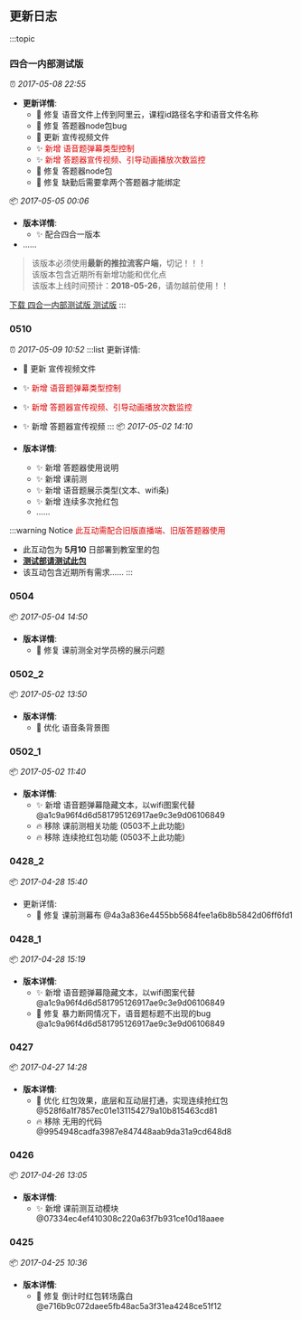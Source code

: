 
## 更新日志

:::topic
  ### 四合一内部测试版
  :alarm_clock: <span>*2017-05-08 22:55*</span> 
  - **更新详情**:
    - 🐛  修复 语音文件上传到阿里云，课程id路径名字和语音文件名称
    - 🐛  修复 答题器node包bug
    - 🍋  更新 宣传视频文件
    - ✨  <font color="dc0000">新增 语音题弹幕类型控制</font>
    - ✨  <font color="dc0000">新增 答题器宣传视频、引导动画播放次数监控</font>
    - 🐛  修复 答题器node包
    - 🐛  修复 缺勤后需要拿两个答题器才能绑定

  :package: *2017-05-05 00:06*
  - **版本详情**:
    - ✨ 配合四合一版本
  - ……
  
  > 该版本必须使用**最新的推拉流客户端**，切记！！！<br />
  该版本包含近期所有新增功能和优化点<br />
  该版本上线时间预计：**2018-05-26**，请勿越前使用！！

  <a href="//chn-iscreen-release.nmtree.com/0526/iscreen.asar?v=2" target="_blank" class="sealui-button is-danger"><i class="sealui-icon-download"></i><span>下载 四合一内部测试版 测试版</span></a>
:::


### 0510
:alarm_clock: <span>*2017-05-09 10:52*</span> 
:::list 更新详情:
  - 🍋  更新 宣传视频文件
  - ✨  <font color="dc0000">新增 语音题弹幕类型控制</font>
  - ✨  <font color="dc0000">新增 答题器宣传视频、引导动画播放次数监控</font>
  - ✨  新增 答题器宣传视频
:::
:package: *2017-05-02 14:10*

- **版本详情**:
  - ✨  新增 答题器使用说明
  - ✨  新增 课前测
  - ✨  新增 语音题展示类型(文本、wifi条)
  - ✨  新增 连续多次抢红包
  - ……

:::warning Notice
  <font color="dc0000">此互动需配合旧版直播端、旧版答题器使用</font>

  - 此互动包为 **5月10** 日部署到教室里的包
  - <u>**测试部请测试此包**</u>
  - 该互动包含近期所有需求……
:::

### 0504
:package: *2017-05-04 14:50*
- **版本详情**:
  - 🐛  修复 课前测全对学员榜的展示问题

### 0502_2
:package: *2017-05-02 13:50*
- **版本详情**:
  - 🎨  优化 语音条背景图

### 0502_1
:package: *2017-05-02 11:40*
- **版本详情**:
  - ✨  新增 语音题弹幕隐藏文本，以wifi图案代替 @a1c9a96f4d6d581795126917ae9c3e9d06106849
  - 🔥  移除 课前测相关功能 (0503不上此功能)
  - 🔥  移除 连续抢红包功能 (0503不上此功能)

### 0428_2
:package: *2017-04-28 15:40*
- 更新详情:
  - 🐛  修复 课前测幕布 @4a3a836e4455bb5684fee1a6b8b5842d06ff6fd1

### 0428_1
:package: *2017-04-28 15:19*
- **版本详情**:
  - ✨  新增 语音题弹幕隐藏文本，以wifi图案代替 @a1c9a96f4d6d581795126917ae9c3e9d06106849
  - 🐛  修复 暴力断网情况下，语音题标题不出现的bug @a1c9a96f4d6d581795126917ae9c3e9d06106849

### 0427
:package: *2017-04-27 14:28*
- **版本详情**:
  - 🎨  优化 红包效果，底层和互动层打通，实现连续抢红包 @528f6a1f7857ec01e131154279a10b815463cd81
  - 🔥  移除 无用的代码 @9954948cadfa3987e847448aab9da31a9cd648d8


### 0426
:package: *2017-04-26 13:05*
- **版本详情**:
  - ✨  新增 课前测互动模块 @07334ec4ef410308c220a63f7b931ce10d18aaee

### 0425
:package: *2017-04-25 10:36*
- **版本详情**:
  - 🐛  修复 倒计时红包转场露白 @e716b9c072daee5fb48ac5a3f31ea4248ce51f12